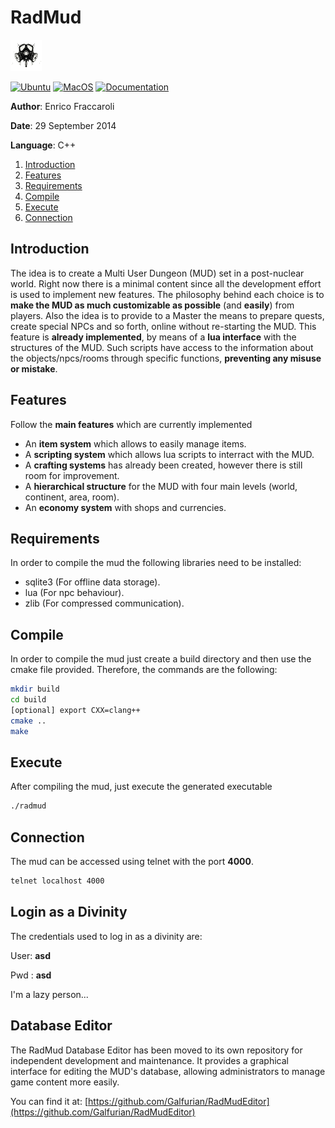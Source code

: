 # RadMud

![logo](./doc/logo.png)

[![Ubuntu](https://github.com/Galfurian/RadMud/actions/workflows/ubuntu.yml/badge.svg)](https://github.com/Galfurian/RadMud/actions/workflows/ubuntu.yml)
[![MacOS](https://github.com/Galfurian/RadMud/actions/workflows/macos.yml/badge.svg)](https://github.com/Galfurian/RadMud/actions/workflows/macos.yml)
[![Documentation](https://github.com/Galfurian/RadMud/actions/workflows/documentation.yml/badge.svg)](https://github.com/Galfurian/RadMud/actions/workflows/documentation.yml)

**Author**: Enrico Fraccaroli

**Date**: 29 September 2014

**Language**: C++

  1. [Introduction](https://github.com/Galfurian/RadMud/blob/master/README.md#introduction)
  2. [Features](https://github.com/Galfurian/RadMud/blob/master/README.md#features)
  3. [Requirements](https://github.com/Galfurian/RadMud/blob/master/README.md#requirements)
  4. [Compile](https://github.com/Galfurian/RadMud/blob/master/README.md#compile)
  5. [Execute](https://github.com/Galfurian/RadMud/blob/master/README.md#execute)
  6. [Connection](https://github.com/Galfurian/RadMud/blob/master/README.md#connection)

## Introduction

The idea is to create a Multi User Dungeon (MUD) set in a post-nuclear world.
Right now there is a minimal content since all the development effort is used to implement new features.
The philosophy behind each choice is to **make the MUD as much customizable as possible** (and **easily**) from players.
Also the idea is to provide to a Master the means to prepare quests, create special NPCs and so forth, online without re-starting the MUD.
This feature is **already implemented**, by means of a **lua interface** with the structures of the MUD.
Such scripts have access to the information about the objects/npcs/rooms through specific functions, **preventing any misuse or mistake**.

## Features

Follow the **main features** which are currently implemented

- An **item system** which allows to easily manage items.
- A **scripting system** which allows lua scripts to interract with the MUD.
- A **crafting systems** has already been created, however there is still room for improvement.
- A **hierarchical structure** for the MUD with four main levels (world, continent, area, room).
- An **economy system** with shops and currencies.

## Requirements

In order to compile the mud the following libraries need to be installed:

- sqlite3 (For offline data storage).
- lua (For npc behaviour).
- zlib (For compressed communication).

## Compile

In order to compile the mud just create a build directory and then use the cmake file provided.
Therefore, the commands are the following:

```bash
mkdir build
cd build
[optional] export CXX=clang++
cmake ..
make
```

## Execute

After compiling the mud, just execute the generated executable

```bash
./radmud
```

## Connection

The mud can be accessed using telnet with the port **4000**.

```bash
telnet localhost 4000
```

## Login as a Divinity

The credentials used to log in as a divinity are:

User: **asd**

Pwd : **asd**

I'm a lazy person...

## Database Editor

The RadMud Database Editor has been moved to its own repository for independent development and maintenance. It provides a graphical interface for editing the MUD's database, allowing administrators to manage game content more easily.

You can find it at: [https://github.com/Galfurian/RadMudEditor](https://github.com/Galfurian/RadMudEditor)
